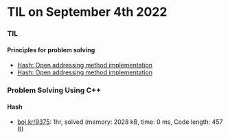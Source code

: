 # **TIL on September 4th 2022**
### TIL
#### Principles for problem solving
- [Hash: Open addressing method implementation](../../../Computer%20science/Algorithm/hash-imp2-09-03-2022.cpp)
- [Hash: Open addressing method implementation](../../../Computer%20science/Algorithm/hash-oa-09-02-2022%20copy.md)

### Problem Solving Using C++
#### Hash
- [boj.kr/9375](../../../Problem%20Solving/boj/Hash/9375-09-04-2022.cpp): 1hr, solved (memory: 2028 kB, time: 0 ms, Code length: 457 B)